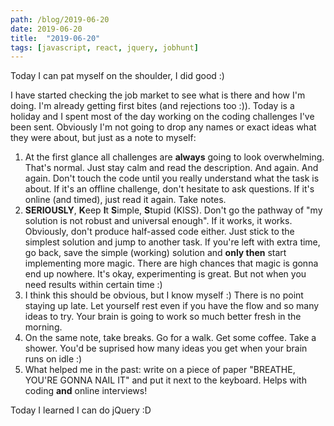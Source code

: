 ```yaml
---
path: /blog/2019-06-20
date: 2019-06-20
title:  "2019-06-20"
tags: [javascript, react, jquery, jobhunt]
---
```


Today I can pat myself on the shoulder, I did good :)

I have started checking the job market to see what is there and how I'm doing. I'm already getting first bites (and rejections too :)). Today is a holiday and I spent most of the day working on the coding challenges I've been sent. Obviously I'm not going to drop any names or exact ideas what they were about, but just as a note to myself:

1. At the first glance all challenges are **always** going to look overwhelming. That's normal. Just stay calm and read the description. And again. And again. Don't touch the code until you really understand what the task is about. If it's an offline challenge, don't hesitate to ask questions. If it's online (and timed), just read it again. Take notes.
2. **SERIOUSLY**, **K**eep **I**t **S**imple, **S**tupid (KISS). Don't go the pathway of "my solution is not robust and universal enough". If it works, it works. Obviously, don't produce half-assed code either. Just stick to the simplest solution and jump to another task. If you're left with extra time, go back, save the simple (working) solution and **only then** start implementing more magic. There are high chances that magic is gonna end up nowhere. It's okay, experimenting is great. But not when you need results within certain time :)
3. I think this should be obvious, but I know myself :) There is no point staying up late. Let yourself rest even if you have the flow and so many ideas to try. Your brain is going to work so much better fresh in the morning.
4. On the same note, take breaks. Go for a walk. Get some coffee. Take a shower. You'd be suprised how many ideas you get when your brain runs on idle :)
5. What helped me in the past: write on a piece of paper "BREATHE, YOU'RE GONNA NAIL IT" and put it next to the keyboard. Helps with coding **and** online interviews!

Today I learned I can do jQuery :D

